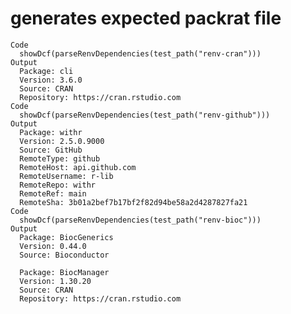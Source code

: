 # generates expected packrat file

    Code
      showDcf(parseRenvDependencies(test_path("renv-cran")))
    Output
      Package: cli
      Version: 3.6.0
      Source: CRAN
      Repository: https://cran.rstudio.com
    Code
      showDcf(parseRenvDependencies(test_path("renv-github")))
    Output
      Package: withr
      Version: 2.5.0.9000
      Source: GitHub
      RemoteType: github
      RemoteHost: api.github.com
      RemoteUsername: r-lib
      RemoteRepo: withr
      RemoteRef: main
      RemoteSha: 3b01a2bef7b17bf2f82d94be58a2d4287827fa21
    Code
      showDcf(parseRenvDependencies(test_path("renv-bioc")))
    Output
      Package: BiocGenerics
      Version: 0.44.0
      Source: Bioconductor
      
      Package: BiocManager
      Version: 1.30.20
      Source: CRAN
      Repository: https://cran.rstudio.com

